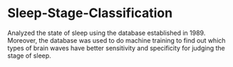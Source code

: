 # Sleep-Stage-Classification
Analyzed the state of sleep using the database established in 1989. 
Moreover, the database was used to do machine training to find out which types of brain waves have better sensitivity and specificity for judging the stage of sleep.
